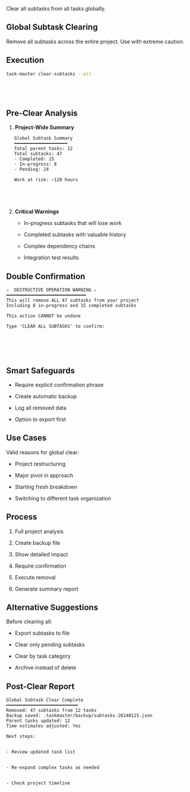 Clear all subtasks from all tasks globally.

## Global Subtask Clearing

Remove all subtasks across the entire project. Use with extreme caution.

## Execution




```bash
task-master clear-subtasks --all






```

## Pre-Clear Analysis



1. **Project-Wide Summary**





```
   Global Subtask Summary
   ━━━━━━━━━━━━━━━━━━━━
   Total parent tasks: 12
   Total subtasks: 47
   - Completed: 15
   - In-progress: 8
   - Pending: 24

   Work at risk: ~120 hours





```



2. **Critical Warnings**


   - In-progress subtasks that will lose work


   - Completed subtasks with valuable history


   - Complex dependency chains


   - Integration test results

## Double Confirmation







```
⚠️  DESTRUCTIVE OPERATION WARNING ⚠️
━━━━━━━━━━━━━━━━━━━━━━━━━━━━━━
This will remove ALL 47 subtasks from your project
Including 8 in-progress and 15 completed subtasks

This action CANNOT be undone

Type 'CLEAR ALL SUBTASKS' to confirm:






```



## Smart Safeguards



- Require explicit confirmation phrase


- Create automatic backup


- Log all removed data


- Option to export first



## Use Cases

Valid reasons for global clear:


- Project restructuring


- Major pivot in approach


- Starting fresh breakdown


- Switching to different task organization



## Process



1. Full project analysis


2. Create backup file


3. Show detailed impact


4. Require confirmation


5. Execute removal


6. Generate summary report

## Alternative Suggestions

Before clearing all:


- Export subtasks to file


- Clear only pending subtasks


- Clear by task category


- Archive instead of delete



## Post-Clear Report







```
Global Subtask Clear Complete
━━━━━━━━━━━━━━━━━━━━━━━━━━━
Removed: 47 subtasks from 12 tasks
Backup saved: .taskmaster/backup/subtasks-20240115.json
Parent tasks updated: 12
Time estimates adjusted: Yes

Next steps:


- Review updated task list


- Re-expand complex tasks as needed


- Check project timeline






```
